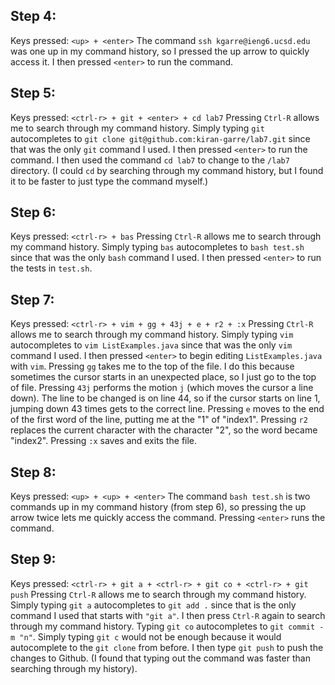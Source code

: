 ## Step 4:
Keys pressed: `<up> + <enter>`
The command `ssh kgarre@ieng6.ucsd.edu` was one up in my command history, so I pressed the up arrow to quickly access it. I then pressed `<enter>` to run the command.

## Step 5:
Keys pressed: `<ctrl-r> + git + <enter> + cd lab7`
Pressing `Ctrl-R` allows me to search through my command history. Simply typing `git` autocompletes to `git clone git@github.com:kiran-garre/lab7.git` since that was the only `git` command I used. 
I then pressed `<enter>` to run the command. I then used the command `cd lab7` to change to the `/lab7` directory. (I could `cd` by searching through my command history, but I found it to be faster to 
just type the command myself.)

## Step 6:
Keys pressed: `<ctrl-r> + bas`
Pressing `Ctrl-R` allows me to search through my command history. Simply typing `bas` autocompletes to `bash test.sh` since that was the only `bash` command I used. 
I then pressed `<enter>` to run the tests in `test.sh`.

## Step 7:
Keys pressed: `<ctrl-r> + vim + gg + 43j + e + r2 + :x`
Pressing `Ctrl-R` allows me to search through my command history. Simply typing `vim` autocompletes to `vim ListExamples.java` since that was the only `vim` command I used. 
I then pressed `<enter>` to begin editing `ListExamples.java` with `vim`.
Pressing `gg` takes me to the top of the file. I do this because sometimes the cursor starts in an unexpected place, so I just go to the top of file. Pressing `43j` performs the 
motion `j` (which moves the cursor a line down). The line to be changed is on line 44, so if the cursor starts on line 1, jumping down 43 times gets to the correct line.
Pressing `e` moves to the end of the first word of the line, putting me at the "1" of "index1".
Pressing `r2` replaces the current character with the character "2", so the word became "index2".
Pressing `:x` saves and exits the file.

## Step 8:
Keys pressed: `<up> + <up> + <enter>`
The command `bash test.sh` is two commands up in my command history (from step 6), so pressing the up arrow twice lets me quickly access the command. Pressing `<enter>` runs the command. 

## Step 9:
Keys pressed: `<ctrl-r> + git a + <ctrl-r> + git co + <ctrl-r> + git push`
Pressing `Ctrl-R` allows me to search through my command history. Simply typing `git a` autocompletes to `git add .` since that is the only command I used that starts with `"git a"`.
I then press `Ctrl-R` again to search through my command history. Typing `git co` autocompletes to `git commit -m "n"`. Simply typing `git c` would not be enough because it would autocomplete to the `git clone` from before.
I then type `git push` to push the changes to Github. (I found that typing out the command was faster than searching through my history).







